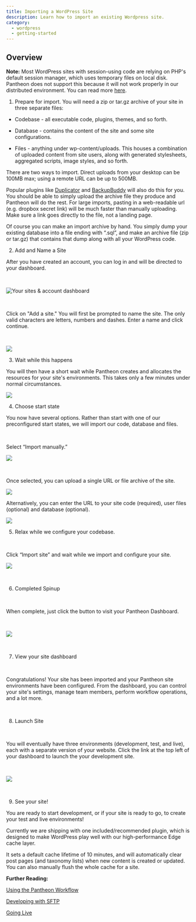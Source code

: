 ```yaml
---
title: Importing a WordPress Site
description: Learn how to import an existing Wordpress site.
category:
  - wordpress
  - getting-started
---
```


 ## Overview  
 **Note:** Most WordPress sites with session-using code are relying on PHP's default session manager, which uses temporary files on local disk. Pantheon does not support this because it will not work properly in our distributed environment. You can read more [here](/articles/wordpress/wordpress-and-php-sessions#wordpress-and-php-sessions).

1. Prepare for import. You will need a zip or tar.gz archive of your site in three separate files:

* Codebase - all executable code, plugins, themes, and so forth.

* Database - contains the content of the site and some site configurations.

* Files - anything under wp-content/uploads. This houses a combination of uploaded content from site users, along with generated stylesheets, aggregated scripts, image styles, and so forth.

​There are two ways to import. Direct uploads from your desktop can be 100MB max; using a remote URL can be up to 500MB.

Popular plugins like [Duplicator](http://wordpress.org/plugins/duplicator/) and [BackupBuddy](http://ithemes.com/codex/page/BackupBuddy) will also do this for you. You should be able to simply upload the archive file they produce and Pantheon will do the rest. For large imports, pasting in a web-readable url (e.g. dropbox secret link) will be much faster than manually uploading. Make sure a link goes directly to the file, not a landing page.

Of course you can make an import archive by hand. You simply dump your existing database into a file ending with “.sql”, and make an archive file (zip or tar.gz) that contains that dump along with all your WordPress code.

2. Add and Name a Site

After you have created an account, you can log in and will be directed to your dashboard.


 


![Your sites & account dashboard](https://pantheon-systems.desk.com/customer/portal/attachments/247520)


 


Click on "Add a site." You will first be prompted to name the site. The only valid characters are letters, numbers and dashes. Enter a name and click continue.


 


![](https://pantheon-systems.desk.com/customer/portal/attachments/247523)

3. Wait while this happens

You will then have a short wait while Pantheon creates and allocates the resources for your site's environments. This takes only a few minutes under normal circumstances.

![](https://pantheon-systems.desk.com/customer/portal/attachments/247524)

4. Choose start state

You now have several options. Rather than start with one of our preconfigured start states, we will import our code, database and files.


 


Select “Import manually.”

 ![](https://pantheon-systems.desk.com/customer/portal/attachments/247521)  

 

Once selected, you can upload a single URL or file archive of the site.  


 ![](https://pantheon-systems.desk.com/customer/portal/attachments/259156)  



Alternatively, you can enter the URL to your site code (required), user files (optional) and database (optional).

 ![](https://pantheon-systems.desk.com/customer/portal/attachments/247522)

5. Relax while we configure your codebase.


 


Click “Import site” and wait while we import and configure your site.

![](https://pantheon-systems.desk.com/customer/portal/attachments/247524)


 


6. Completed Spinup


 


When complete, just click the button to visit your Pantheon Dashboard.


 


![](https://pantheon-systems.desk.com/customer/portal/attachments/247525)


 


7. View your site dashboard


 


Congratulations! Your site has been imported and your Pantheon site environments have been configured. From the dashboard, you can control your site's settings, manage team members, perform workflow operations, and a lot more.


 


8. Launch Site


 


You will eventually have three environments (development, test, and live), each with a separate version of your website. Click the link at the top left of your dashboard to launch the your development site.


 


![](https://pantheon-systems.desk.com/customer/portal/attachments/247528)


 


9. See your site!

You are ready to start development, or if your site is ready to go, to create your test and live environments!

Currently we are shipping with one included/recommended plugin, which is designed to make WordPress play well with our high-performance Edge cache layer.

It sets a default cache lifetime of 10 minutes, and will automatically clear post pages (and taxonomy lists) when new content is created or updated. You can also manually flush the whole cache for a site.


**Further Reading:**

[Using the Pantheon Workflow](/articles/sites/code/using-the-pantheon-workflow/)


[Developing with SFTP](/articles/sites/code/developing-directly-with-sftp-mode)

[Going Live](/articles/going-live)

